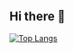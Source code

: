 ## Hi there 👋

[![Top Langs](https://github-readme-stats.vercel.app/api/top-langs/?username=leonardo-cebin&layout=compact&theme=tokyonight)](https://github.com/anuraghazra/github-readme-stats)
<!--
**leonardo-cebin/leonardo-cebin** is a ✨ _special_ ✨ repository because its `README.md` (this file) appears on your GitHub profile.

Here are some ideas to get you started:

- 🔭 I’m currently working on ...
- 🌱 I’m currently learning ...
- 👯 I’m looking to collaborate on ...
- 🤔 I’m looking for help with ...
- 💬 Ask me about ...
- 📫 How to reach me: ...
- 😄 Pronouns: ...
- ⚡ Fun fact: ...
-->
